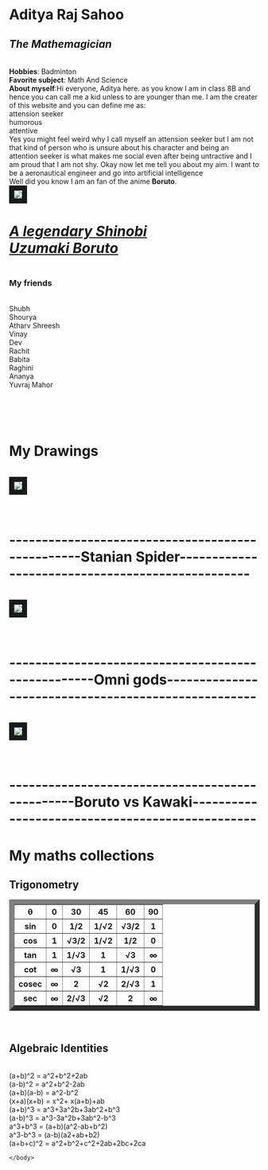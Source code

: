 <!DOCTYPE html>
<html>
    <head>
      <meta charset="utf-8">  
      <meta name="viewport" content="width=device-width, initial-scale=1">
      <title>Aditya Raj Sahoo</title>
    </head>
    <body>
        <h1>Aditya Raj Sahoo</h1>
        <h2><i>The Mathemagician</i></h2>
        <br><b>Hobbies</b>: Badminton
        <br><b>Favorite subject</b>: Math And Science
        <br><b>About myself</b>:Hi everyone, Aditya here. as you know I am in class 8B and 
        hence you can call me a kid unless to are younger than me. I am the creater
        of this website and you can define me as: 
        <br>attension seeker
        <br>humorous
        <br>attentive
        <br>Yes you might feel weird why I call myself an attension seeker but I am not that kind of person who is unsure about his character and being an attention seeker is what makes me social even after being untractive and I am proud that I am not shy.
        Okay now let me tell you about my aim. I want to be a aeronautical engineer and go into artificial intelligence
        <br>Well did you know I am an fan of the anime <b>Boruto</b>.
        <br><img src="Ninja.png" border="10"> <br><h1><b><i><u> A legendary Shinobi <br>Uzumaki Boruto </u></i></b></h1>
        <h3><br><b>My friends </b></h3>
        <br>Shubh
        <br>Shourya
        <br>Atharv Shreesh
        <br>Vinay
        <br>Dev
        <br>Rachit
        <br>Babita
        <br>Raghini
        <br>Ananya
        <br>Yuvraj Mahor
        <h1><br><br><b>My Drawings</b></h1>
        <br><img src="Spider.jpeg" border="10">
        <h1><br><b>-------------------------------------------------Stanian Spider-------------------------------------------------</b></h1>
        <br><img src="OmniGods.jpeg" border="10">
        <h1><br><b>---------------------------------------------------Omni gods----------------------------------------------------</b></h1>
        <br><img src="BorutovsKawaki.jpeg" border="10">
        <h1><br><b>------------------------------------------------Boruto vs Kawaki------------------------------------------------</b></h1>
        <b><h1>My maths collections</h1>
          <h2>Trigonometry</h2></b>
          <table border="10">
              <tr>
                  <th>θ</th>
                  <th>0</th>
                  <th>30</th>
                  <th>45</th>
                  <th>60</th>
                  <th>90</th>
              </tr>
              <tr>
                  <th>sin</th>
                  <th>0</th>
                  <th>1/2</th>
                  <th>1/√2</th>
                  <th>√3/2</th>
                  <th>1</th>
              </tr>
              <tr>
                  <th>cos</th>
                  <th>1</th>
                  <th>√3/2</th>
                  <th>1/√2</th>
                  <th>1/2</th>
                  <th>0</th>
              </tr>
              <tr>
                  <th>tan</th>
                  <th>1</th>
                  <th>1/√3</th>
                  <th>1</th>
                  <th>√3</th>
                  <th>∞</th>
              </tr>
              <tr>
                  <th>cot</th>
                  <th>∞</th>
                  <th>√3</th>
                  <th>1</th>
                  <th>1/√3</th>
                  <th>0</th>
              </tr>
              <tr>
                  <th>cosec</th>
                  <th>∞</th>
                  <th>2</th>
                  <th>√2</th>
                  <th>2/√3</th>
                  <th>1</th>
              </tr>
              <tr>
                  <th>sec</th>
                  <th>∞</th>
                  <th>2/√3</th>
                  <th>√2</th>
                  <th>2</th>
                  <th>∞</th>
              </tr>
          </table>
          <br><b><h2>Algebraic Identities</h2></b>
          <br>(a+b)^2 = a^2+b^2+2ab
          <br>(a-b)^2 = a^2+b^2-2ab
          <br>(a+b)(a-b) = a^2-b^2
          <br>(x+a)(x+b) = x^2+ x(a+b)+ab
          <br>(a+b)^3 = a^3+3a^2b+3ab^2+b^3
          <br>(a-b)^3 = a^3-3a^2b+3ab^2-b^3
          <br>a^3+b^3 = (a+b)(a^2-ab+b^2)
          <br>a^3-b^3 = (a-b)(a2+ab+b2)
          <br>(a+b+c)^2 = a^2+b^2+c^2+2ab+2bc+2ca

    </body>
</html>
